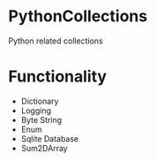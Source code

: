 # PythonCollections
Python related collections

# Functionality
- Dictionary
- Logging
- Byte String
- Enum
- Sqlite Database
- Sum2DArray